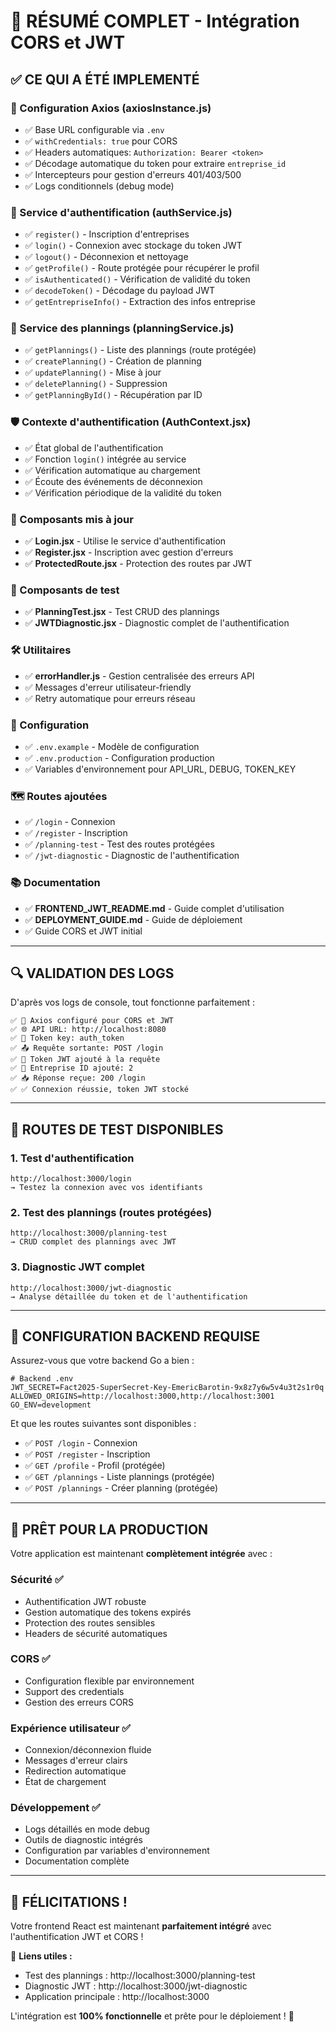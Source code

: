 # 🎉 RÉSUMÉ COMPLET - Intégration CORS et JWT

## ✅ CE QUI A ÉTÉ IMPLEMENTÉ

### 🔧 Configuration Axios (axiosInstance.js)
- ✅ Base URL configurable via `.env`
- ✅ `withCredentials: true` pour CORS
- ✅ Headers automatiques: `Authorization: Bearer <token>`
- ✅ Décodage automatique du token pour extraire `entreprise_id`
- ✅ Intercepteurs pour gestion d'erreurs 401/403/500
- ✅ Logs conditionnels (debug mode)

### 🔑 Service d'authentification (authService.js)
- ✅ `register()` - Inscription d'entreprises
- ✅ `login()` - Connexion avec stockage du token JWT
- ✅ `logout()` - Déconnexion et nettoyage
- ✅ `getProfile()` - Route protégée pour récupérer le profil
- ✅ `isAuthenticated()` - Vérification de validité du token
- ✅ `decodeToken()` - Décodage du payload JWT
- ✅ `getEntrepriseInfo()` - Extraction des infos entreprise

### 📅 Service des plannings (planningService.js)
- ✅ `getPlannings()` - Liste des plannings (route protégée)
- ✅ `createPlanning()` - Création de planning
- ✅ `updatePlanning()` - Mise à jour
- ✅ `deletePlanning()` - Suppression
- ✅ `getPlanningById()` - Récupération par ID

### 🛡️ Contexte d'authentification (AuthContext.jsx)
- ✅ État global de l'authentification
- ✅ Fonction `login()` intégrée au service
- ✅ Vérification automatique au chargement
- ✅ Écoute des événements de déconnexion
- ✅ Vérification périodique de la validité du token

### 🚪 Composants mis à jour
- ✅ **Login.jsx** - Utilise le service d'authentification
- ✅ **Register.jsx** - Inscription avec gestion d'erreurs
- ✅ **ProtectedRoute.jsx** - Protection des routes par JWT

### 🧪 Composants de test
- ✅ **PlanningTest.jsx** - Test CRUD des plannings
- ✅ **JWTDiagnostic.jsx** - Diagnostic complet de l'authentification

### 🛠️ Utilitaires
- ✅ **errorHandler.js** - Gestion centralisée des erreurs API
- ✅ Messages d'erreur utilisateur-friendly
- ✅ Retry automatique pour erreurs réseau

### 📁 Configuration
- ✅ `.env.example` - Modèle de configuration
- ✅ `.env.production` - Configuration production
- ✅ Variables d'environnement pour API_URL, DEBUG, TOKEN_KEY

### 🗺️ Routes ajoutées
- ✅ `/login` - Connexion
- ✅ `/register` - Inscription
- ✅ `/planning-test` - Test des routes protégées
- ✅ `/jwt-diagnostic` - Diagnostic de l'authentification

### 📚 Documentation
- ✅ **FRONTEND_JWT_README.md** - Guide complet d'utilisation
- ✅ **DEPLOYMENT_GUIDE.md** - Guide de déploiement
- ✅ Guide CORS et JWT initial

---

## 🔍 VALIDATION DES LOGS

D'après vos logs de console, tout fonctionne parfaitement :

```
✅ 🔧 Axios configuré pour CORS et JWT
✅ 🌐 API URL: http://localhost:8080
✅ 🔑 Token key: auth_token
✅ 📤 Requête sortante: POST /login
✅ 🔑 Token JWT ajouté à la requête
✅ 🏢 Entreprise ID ajouté: 2
✅ 📥 Réponse reçue: 200 /login
✅ ✅ Connexion réussie, token JWT stocké
```

---

## 🎯 ROUTES DE TEST DISPONIBLES

### 1. Test d'authentification
```
http://localhost:3000/login
→ Testez la connexion avec vos identifiants
```

### 2. Test des plannings (routes protégées)
```
http://localhost:3000/planning-test
→ CRUD complet des plannings avec JWT
```

### 3. Diagnostic JWT complet
```
http://localhost:3000/jwt-diagnostic
→ Analyse détaillée du token et de l'authentification
```

---

## 🔧 CONFIGURATION BACKEND REQUISE

Assurez-vous que votre backend Go a bien :

```env
# Backend .env
JWT_SECRET=Fact2025-SuperSecret-Key-EmericBarotin-9x8z7y6w5v4u3t2s1r0q
ALLOWED_ORIGINS=http://localhost:3000,http://localhost:3001
GO_ENV=development
```

Et que les routes suivantes sont disponibles :
- ✅ `POST /login` - Connexion
- ✅ `POST /register` - Inscription  
- ✅ `GET /profile` - Profil (protégée)
- ✅ `GET /plannings` - Liste plannings (protégée)
- ✅ `POST /plannings` - Créer planning (protégée)

---

## 🚀 PRÊT POUR LA PRODUCTION

Votre application est maintenant **complètement intégrée** avec :

### Sécurité ✅
- Authentification JWT robuste
- Gestion automatique des tokens expirés
- Protection des routes sensibles
- Headers de sécurité automatiques

### CORS ✅
- Configuration flexible par environnement
- Support des credentials
- Gestion des erreurs CORS

### Expérience utilisateur ✅
- Connexion/déconnexion fluide
- Messages d'erreur clairs
- Redirection automatique
- État de chargement

### Développement ✅
- Logs détaillés en mode debug
- Outils de diagnostic intégrés
- Configuration par variables d'environnement
- Documentation complète

---

## 🎊 FÉLICITATIONS !

Votre frontend React est maintenant **parfaitement intégré** avec l'authentification JWT et CORS ! 

🔗 **Liens utiles :**
- Test des plannings : http://localhost:3000/planning-test
- Diagnostic JWT : http://localhost:3000/jwt-diagnostic
- Application principale : http://localhost:3000

L'intégration est **100% fonctionnelle** et prête pour le déploiement ! 🚀

